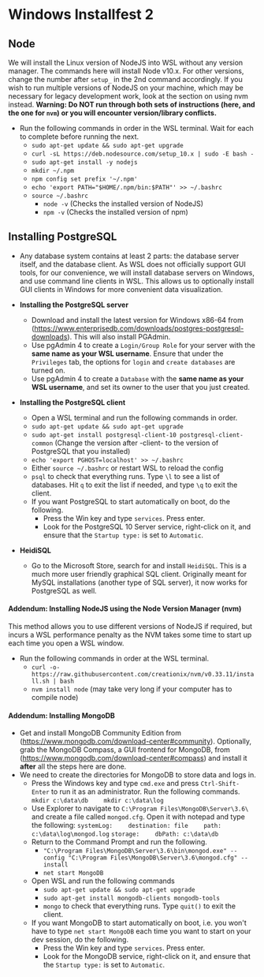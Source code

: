 # Windows Installfest 2

## Node

We will install the Linux version of NodeJS into WSL without any version manager. The commands here will install Node v10.x. For other versions, change the number after `setup_` in the 2nd command accordingly. If you wish to run multiple versions of NodeJS on your machine, which may be necessary for legacy development work, look at the section on using nvm instead. __Warning: Do NOT run through both sets of instructions (here, and the one for `nvm`) or you will encounter version/library conflicts.__

- Run the following commands in order in the WSL terminal. Wait for each to complete before running the next.
	- `sudo apt-get update && sudo apt-get upgrade`
	- `curl -sL https://deb.nodesource.com/setup_10.x | sudo -E bash -`
	- `sudo apt-get install -y nodejs`
  - `mkdir ~/.npm`
  - `npm config set prefix '~/.npm'`
  - `echo 'export PATH="$HOME/.npm/bin:$PATH"' >> ~/.bashrc`
  - `source ~/.bashrc`
	- `node -v` (Checks the installed version of NodeJS)
	- `npm -v` (Checks the installed version of npm)

## Installing PostgreSQL
- Any database system contains at least 2 parts: the database server itself, and the database client. As WSL does not officially support GUI tools, for our convenience, we will install database servers on Windows, and use command line clients in WSL. This allows us to optionally install GUI clients in Windows for more convenient data visualization.

- __Installing the PostgreSQL server__
	- Download and install the latest version for Windows x86-64 from (https://www.enterprisedb.com/downloads/postgres-postgresql-downloads). This will also install PGAdmin.
	- Use pgAdmin 4 to create a `Login/Group Role` for your server with the __same name as your WSL username__. Ensure that under the `Privileges` tab, the options for `login` and `create databases` are turned on.
	- Use pgAdmin 4 to create a `Database` with the __same name as your WSL username__, and set its owner to the user that you just created.

- __Installing the PostgreSQL client__
	- Open a WSL terminal and run the following commands in order.
	- `sudo apt-get update && sudo apt-get upgrade`
	- `sudo apt-get install postgresql-client-10 postgresql-client-common` (Change the version after -client- to the version of PostgreSQL that you installed)
	- `echo 'export PGHOST=localhost' >> ~/.bashrc`
	- Either `source ~/.bashrc` or restart WSL to reload the config
	- `psql` to check that everything runs. Type `\l` to see a list of databases. Hit `q` to exit the list if needed, and type `\q` to exit the client.
	- If you want PostgreSQL to start automatically on boot, do the following.
		- Press the Win key and type `services`. Press enter.
		- Look for the PostgreSQL 10 Server service, right-click on it, and ensure that the `Startup type:` is set to `Automatic`.

- __HeidiSQL__
  - Go to the Microsoft Store, search for and install `HeidiSQL`. This is a much more user friendly graphical SQL client. Originally meant for MySQL installations (another type of SQL server), it now works for PostgreSQL as well.


#### Addendum: Installing NodeJS using the Node Version Manager (nvm)
This method allows you to use different versions of NodeJS if required, but incurs a WSL performance penalty as the NVM takes some time to start up each time you open a WSL window.
- Run the following commands in order at the WSL terminal.
	- `curl -o- https://raw.githubusercontent.com/creationix/nvm/v0.33.11/install.sh | bash`
	- `nvm install node` (may take very long if your computer has to compile node)

#### Addendum: Installing MongoDB
- Get and install MongoDB Community Edition from (https://www.mongodb.com/download-center#community). Optionally, grab the MongoDB Compass, a GUI frontend for MongoDB, from (https://www.mongodb.com/download-center#compass) and install it __after__ all the steps here are done.
- We need to create the directories for MongoDB to store data and logs in.
	- Press the Windows key and type `cmd.exe` and press `Ctrl-Shift-Enter` to run it as an administrator. Run the following commands.
		&nbsp;&nbsp;&nbsp;&nbsp;&nbsp;&nbsp; `mkdir c:\data\db`
		&nbsp;&nbsp;&nbsp;&nbsp;&nbsp;&nbsp; `mkdir c:\data\log`
	- Use Explorer to navigate to `C:\Program Files\MongoDB\Server\3.6\` and create a file called `mongod.cfg`. Open it with notepad and type the following:
		`systemLog:`
		&nbsp;&nbsp;&nbsp;&nbsp;&nbsp;&nbsp; `destination: file`
		&nbsp;&nbsp;&nbsp;&nbsp;&nbsp;&nbsp; `path: c:\data\log\mongod.log`
		`storage:`
		&nbsp;&nbsp;&nbsp;&nbsp;&nbsp;&nbsp; `dbPath: c:\data\db`
	- Return to the Command Prompt and run the following.
		- `"C:\Program Files\MongoDB\Server\3.6\bin\mongod.exe" --config "C:\Program Files\MongoDB\Server\3.6\mongod.cfg" --install`
		- `net start MongoDB`
	- Open WSL and run the following commands
		- `sudo apt-get update && sudo apt-get upgrade`
		- `sudo apt-get install mongodb-clients mongodb-tools`
		- `mongo` to check that everything runs. Type `quit()` to exit the client.
	- If you want MongoDB to start automatically on boot, i.e. you won't have to type `net start MongoDB` each time you want to start on your dev session, do the following.
		- Press the Win key and type `services`. Press enter.
		- Look for the MongoDB service, right-click on it, and ensure that the `Startup type:` is set to `Automatic`.


